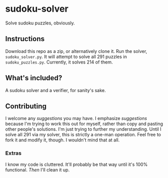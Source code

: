 # sudoku-solver
 Solve sudoku puzzles, obviously.

## Instructions

 Download this repo as a zip, or alternatively clone it. Run the solver, `sudoku_solver.py`. It will attempt to solve all 291 puzzles in `sudoku_puzzles.py`. Currently, it solves 214 of them.

## What's included?

 A sudoku solver and a verifier, for sanity's sake.

## Contributing

 I welcome any _suggestions_ you may have. I emphasize _suggestions_ because I'm trying to work this out for myself, rather than copy and pasting other people's solutions. I'm just trying to further my understanding. Until I solve all 291 via my solver, this is strictly a one-man operation. Feel free to fork it and modify it, though. I wouldn't mind that at all.

### Extras

 I know my code is cluttered. It'll probably be that way until it's 100% functional. _Then_ I'll clean it up.